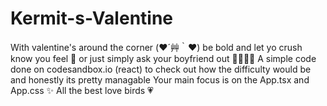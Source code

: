 # Kermit-s-Valentine
With valentine's around the corner  (❤️´艸｀❤️) be bold and let yo crush know you feel  🥺
or just simply ask your boyfriend out 🫱🏻🫲🏻
A simple code done on codesandbox.io (react) to check out how the difficulty would be and honestly its pretty managable 
Your main focus is on the App.tsx and App.css ✨
All the best love birds 💗
